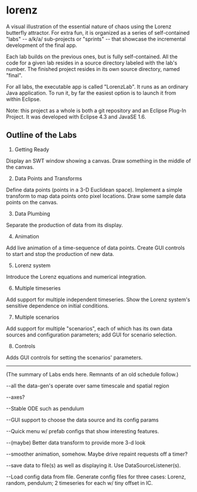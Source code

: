 lorenz
======

A visual illustration of the essential nature of chaos using the Lorenz butterfly
attractor. For extra fun, it is organized as a series of self-contained "labs"
-- a/k/a/ sub-projects or "sprints" -- that showcase the incremental development
of the final app.

Each lab builds on the previous ones, but is fully self-contained. All the code
for a given lab resides in a source directory labeled with the lab's number. The
finished project resides in its own source directory, named "final".

For all labs, the executable app is called "LorenzLab". It runs as an ordinary
Java application. To run it, by far the easiest option is to launch it from within
Eclipse.

Note: this project as a whole is both a git repository and an Eclipse Plug-In Project.
It was developed with Eclipse 4.3 and JavaSE 1.6.

Outline of the Labs
-------------------

1. Getting Ready

Display an SWT window showing a canvas. Draw something in the middle of the canvas.

2. Data Points and Transforms

Define data points (points in a 3-D Euclidean space). Implement a simple transform
to map data points onto pixel locations. Draw some sample data points on the canvas.

3. Data Plumbing

Separate the production of data from its display.

4. Animation

Add live animation of a time-sequence of data points. Create GUI controls to start
and stop the production of new data.

5. Lorenz system

Introduce the Lorenz equations and numerical integration.

6. Multiple timeseries

Add support for multiple independent timeseries. Show the Lorenz system's
sensitive dependence on initial conditions.

7. Multiple scenarios

Add support for multiple "scenarios", each of which has its own data sources and
configuration parameters; add GUI for scenario selection. 

8. Controls

Adds GUI controls for setting the scenarios' parameters.

--------------------------------------

(The summary of Labs ends here. Remnants of an old schedule follow.)

--all the data-gen's operate over same timescale and spatial region

--axes?

--Stable ODE such as pendulum

--GUI support to choose the data source and its config params
  
--Quick menu w/ prefab configs that show interesting features.

--(maybe) Better data transform to provide more 3-d look

--smoother animation, somehow. Maybe drive repaint requests off a timer?

--save data to file(s) as well as displaying it. Use DataSourceListener(s).

--Load config data from file. Generate config files for three cases:
  Lorenz, random, pendulum; 2 timeseries for each w/ tiny offset in IC.
   
